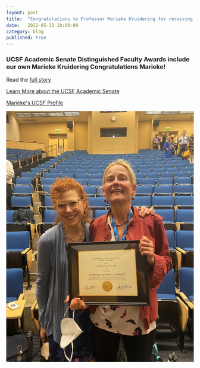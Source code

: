 ```yaml
---
layout: post
title:  "Congratulations to Professor Marieke Kruidering for receiving 2021-2022 Academic Senate Distinguished Faculty Awards"
date:   2022-05-31 10:00:00
category: blog
published: true
---
```


### UCSF Academic Senate Distinguished Faculty Awards include our own Marieke Kruidering Congratulations Marieke!

Read the [full story](https://senate.ucsf.edu/distinguished-faculty-awards-2022)

[Learn More about the UCSF Academic Senate](https://senate.ucsf.edu/)

[Marieke's UCSF Profile](https://profiles.ucsf.edu/marieke.kruidering)

![Photo of Holly](/assets/images/blog/mk_award.jpg)

